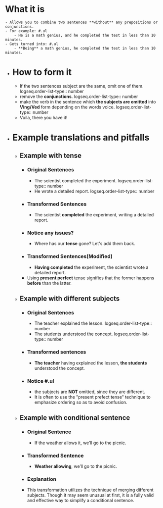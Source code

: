 # What it is
	- Allows you to combine two sentences **without** any prepositions or conjunctions.
	- For example: #.ul
		- He is a math genius, and he completed the test in less than 10 minutes.
	- Gets turned into: #.ul
		- **Being** a math genius, he completed the test in less than 10 minutes.
- # How to form it
	- If the two sentences subject are the same, omit one of them.
	  logseq.order-list-type:: number
	- remove the **conjunctions**.
	  logseq.order-list-type:: number
	- make the verb in the sentence which **the subjects are omitted** into **Ving/Ved** form depending on the words voice.
	  logseq.order-list-type:: number
	- Voila, there you have it!
- # Example translations and pitfalls
	- ## Example with tense
		- ### Original Sentences
			- The scientist completed the experiment.
			  logseq.order-list-type:: number
			- He wrote a detailed report.
			  logseq.order-list-type:: number
		- ### Transformed Sentences
			- The scientist **completed** the experiment, writing a detailed report.
		- ### Notice any issues?
			- Where has our **tense** gone? Let's add them back.
		- ### Transformed Sentences(Modified)
			- **Having completed** the experiment, the scientist wrote a detailed report.
		- Using **present perfect** tense signifies that the former happens **before** than the latter.
	- ## Example with different subjects
		- ### Original Sentences
			- The teacher explained the lesson.
			  logseq.order-list-type:: number
			- The students understood the concept.
			  logseq.order-list-type:: number
		- ### Transformed sentences
			- **The teacher** having explained the lesson, **the students** understood the concept.
		- ### Notice #.ul
			- the subjects are **NOT** omitted, since they are different.
			- It is often to use the "present prefect tense" technique to emphasize ordering so as to avoid confusion.
	- ## Example with conditional sentence
		- ### Original Sentence
			- If the weather allows it, we’ll go to the picnic.
		- ### Transformed Sentence
			- **Weather allowing**, we’ll go to the picnic.
		- ### Explanation
		- This transformation utilizes the technique of merging different subjects. Though it may seem unusual at first, it is a fully valid and effective way to simplify a conditional sentence.